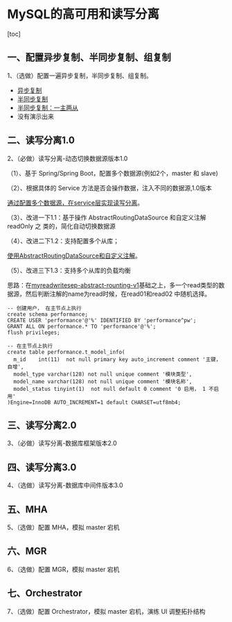 # MySQL的高可用和读写分离

[toc]

## 一、配置异步复制、半同步复制、组复制

1、（选做）配置一遍异步复制，半同步复制、组复制。 

- [异步复制](https://github.com/hefrankeleyn/JAVARebuild/blob/main/Week_07_MySQL%E9%AB%98%E5%8F%AF%E7%94%A8%E5%92%8C%E8%AF%BB%E5%86%99%E5%88%86%E7%A6%BB/2021-11-25-MySQL%E4%B8%BB%E4%BB%8E%E5%A4%8D%E5%88%B6%E6%BC%94%E7%A4%BA-%E5%9C%A8ubuntu%E6%9C%8D%E5%8A%A1%E5%99%A8%E4%B8%8A%E5%88%A9%E7%94%A8docker%E5%90%AF%E5%8A%A8%E4%B8%A4%E4%B8%AAmysql%E6%9C%8D%E5%8A%A1.md)
- [半同步复制](https://github.com/hefrankeleyn/JAVARebuild/blob/main/Week_07_MySQL%E9%AB%98%E5%8F%AF%E7%94%A8%E5%92%8C%E8%AF%BB%E5%86%99%E5%88%86%E7%A6%BB/2021-11-27-MySQL%E5%8D%8A%E5%90%8C%E6%AD%A5%E5%A4%8D%E5%88%B6%E6%BC%94%E7%A4%BA.md)
- [半同步复制：一主两从](https://github.com/hefrankeleyn/JAVARebuild/blob/main/Week_07_MySQL%E9%AB%98%E5%8F%AF%E7%94%A8%E5%92%8C%E8%AF%BB%E5%86%99%E5%88%86%E7%A6%BB/2022-01-15-mysql%E5%8D%8A%E5%90%8C%E6%AD%A5%E5%A4%8D%E5%88%B6%E6%90%AD%E5%BB%BA_%E4%B8%80%E4%B8%BB%E4%B8%A4%E4%BB%8E.md)
- 没有演示出来

## 二、读写分离1.0

2、（必做）读写分离-动态切换数据源版本1.0

（1）、基于 Spring/Spring Boot，配置多个数据源(例如2个，master 和 slave)

（2）、根据具体的 Service 方法是否会操作数据，注入不同的数据源,1.0版本

[通过配置多个数据源，在service层实现读写分离](https://github.com/hefrankeleyn/JAVARebuild/tree/main/projects/my-read-write-separation-v1)。

（3）、改进一下1.1：基于操作 AbstractRoutingDataSource 和自定义注解 readOnly 之 类的，简化自动切换数据源

（4）、改进二下1.2：支持配置多个从库；

[使用AbstractRoutingDataSource和自定义注解](https://github.com/hefrankeleyn/JAVARebuild/blob/main/Week_07_MySQL%E9%AB%98%E5%8F%AF%E7%94%A8%E5%92%8C%E8%AF%BB%E5%86%99%E5%88%86%E7%A6%BB/2022-01-16-%E8%AF%BB%E5%86%99%E5%88%86%E7%A6%BBV1_%E4%BD%BF%E7%94%A8AbstractRoutingDataSource.md)。

（5）、改进三下1.3：支持多个从库的负载均衡

思路：在[myreadwritesep-abstract-rounting-v1](https://github.com/hefrankeleyn/JAVARebuild/tree/main/projects/myreadwritesep-abstract-rounting-v1)基础之上，多一个read类型的数据源，然后判断注解的name为read时候，在read01和read02 中随机选择。

```mysql
-- 创建用户， 在主节点上执行
create schema performance;
CREATE USER 'performance'@'%' IDENTIFIED BY 'performance^pw';
GRANT ALL ON performance.* TO 'performance'@'%';
flush privileges;

-- 在主节点上执行
create table performance.t_model_info(
  m_id    int(11)  not null primary key auto_increment comment '主键，自增',
  model_type varchar(128) not null unique comment '模块类型',
  model_name varchar(128) not null unique comment '模块名称',
  model_status tinyint(1)  not null default 0 comment '0 启用， 1 不启用'
)Engine=InnoDB AUTO_INCREMENT=1 default CHARSET=utf8mb4;
```

## 三、读写分离2.0

3、（必做）读写分离-数据库框架版本2.0 

## 四、读写分离3.0

4、（选做）读写分离-数据库中间件版本3.0 

## 五、MHA

5、（选做）配置 MHA，模拟 master 宕机 

## 六、MGR

6、（选做）配置 MGR，模拟 master 宕机 

## 七、Orchestrator

7、（选做）配置 Orchestrator，模拟 master 宕机，演练 UI 调整拓扑结构